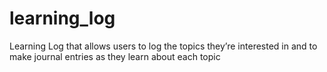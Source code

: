 # learning_log
Learning Log that allows users to log the topics they’re interested in and to make journal entries as they learn about each topic
